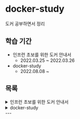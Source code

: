 # docker-study

도커 공부하면서 정리

## 학습 기간

- 인프런 초보를 위한 도커 안내서
  - 2022.03.25 ~ 2022.03.26
- docker-study
  - 2022.08.08 ~

## 목록

<details>
<summary>인프런 초보를 위한 도커 안내서</summary>
<div markdown="1">

1. [도커란 무엇인가](./%EC%9D%B8%ED%94%84%EB%9F%B0%20%EC%B4%88%EB%B3%B4%EB%A5%BC%20%EC%9C%84%ED%95%9C%20%EB%8F%84%EC%BB%A4%20%EC%95%88%EB%82%B4%EC%84%9C/%EB%8F%84%EC%BB%A4%EB%9E%80%20%EB%AC%B4%EC%97%87%EC%9D%B8%EA%B0%80.md)
2. [도커 - 설치부터 실행까지](./%EC%9D%B8%ED%94%84%EB%9F%B0%20%EC%B4%88%EB%B3%B4%EB%A5%BC%20%EC%9C%84%ED%95%9C%20%EB%8F%84%EC%BB%A4%20%EC%95%88%EB%82%B4%EC%84%9C/%EB%8F%84%EC%BB%A4%20-%20%EC%84%A4%EC%B9%98%EB%B6%80%ED%84%B0%20%EC%8B%A4%ED%96%89%EA%B9%8C%EC%A7%80.md)
3. [도커 - 이미지 만들고 배포하기](./%EC%9D%B8%ED%94%84%EB%9F%B0%20%EC%B4%88%EB%B3%B4%EB%A5%BC%20%EC%9C%84%ED%95%9C%20%EB%8F%84%EC%BB%A4%20%EC%95%88%EB%82%B4%EC%84%9C/%EB%8F%84%EC%BB%A4%20-%20%EC%9D%B4%EB%AF%B8%EC%A7%80%20%EB%A7%8C%EB%93%A4%EA%B3%A0%20%EB%B0%B0%ED%8F%AC%ED%95%98%EA%B8%B0.md)

</div>
</details>

<details>
<summary>docker-study</summary>
<div markdown="1">

1. [Docker 명령어](./docker-study/Docker%20%EB%AA%85%EB%A0%B9%EC%96%B4.md)
2. [Dockerfile refer](./docker-study/Dockerfile%20refer.md)
3. [Compose specification](./docker-study/Compose%20specification.md)

</div>
</details>
---
